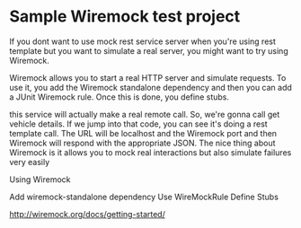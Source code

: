 # Sample Wiremock test project

If you dont want to use mock rest service server when you're using rest template but you want to simulate a real server, you might want to try using Wiremock.

Wiremock allows you to start a real HTTP server and simulate requests. To use it, you add the Wiremock standalone dependency and then you can add a JUnit Wiremock rule. Once this is done, you define stubs.

this service will actually make a real remote call. So, we're gonna call get vehicle details. If we jump into that code, you can see it's doing a rest template call. The URL will be localhost and the Wiremock port and then Wiremock will respond with the appropriate JSON. The nice thing about Wiremock is it allows you to mock real interactions but also simulate failures very easily


Using Wiremock

Add wiremock-standalone dependency
Use WireMockRule
Define Stubs
	
	
http://wiremock.org/docs/getting-started/

